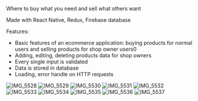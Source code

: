 Where to buy what you need and sell what others want

Made with React Native, Redux, Firebase database

Features: 
  - Basic features of an ecommerce application: buying products for normal users and selling products for shop owner users0
  - Adding, editing, deleting products data for shop owners
  - Every single input is validated
  - Data is stored in database
  - Loading, error handle on HTTP requests


![IMG_5528](https://user-images.githubusercontent.com/73866831/115758553-77e23700-a3c9-11eb-8f5a-568da1ac01d1.PNG)
![IMG_5529](https://user-images.githubusercontent.com/73866831/115758565-79136400-a3c9-11eb-9dab-879ff8eefecd.PNG)
![IMG_5530](https://user-images.githubusercontent.com/73866831/115758570-7a449100-a3c9-11eb-9efc-5fc3cfd5711e.PNG)
![IMG_5531](https://user-images.githubusercontent.com/73866831/115758574-7add2780-a3c9-11eb-85e5-4f9341c6cd32.PNG)
![IMG_5532](https://user-images.githubusercontent.com/73866831/115758577-7add2780-a3c9-11eb-8ccd-9d8ba287a39f.PNG)
![IMG_5533](https://user-images.githubusercontent.com/73866831/115758580-7c0e5480-a3c9-11eb-8b1d-4471b56793e7.PNG)
![IMG_5534](https://user-images.githubusercontent.com/73866831/115758585-7dd81800-a3c9-11eb-8cb3-bddb2b236a5a.PNG)
![IMG_5535](https://user-images.githubusercontent.com/73866831/115758592-7f094500-a3c9-11eb-997d-bc6fda50fe8a.PNG)
![IMG_5536](https://user-images.githubusercontent.com/73866831/115758595-7f094500-a3c9-11eb-848e-df924af09d79.PNG)
![IMG_5537](https://user-images.githubusercontent.com/73866831/115758598-7fa1db80-a3c9-11eb-9162-c65916fe6f53.PNG)
